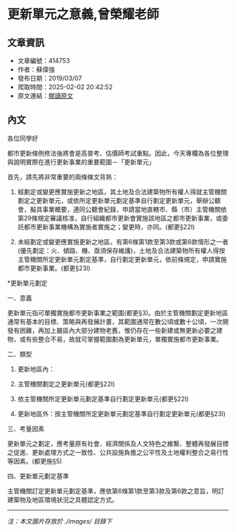 # 更新單元之意義,曾榮耀老師

## 文章資訊
- 文章編號：414753
- 作者：蘇偉強
- 發布日期：2019/03/07
- 爬取時間：2025-02-02 20:42:52
- 原文連結：[閱讀原文](https://real-estate.get.com.tw/Columns/detail.aspx?no=414753)

## 內文
各位同學好

都市更新條例修法後將會是高普考、估價師考試重點。因此，今天專欄為各位整理與說明實際在進行更新事業的重要範圍－「更新單元」

首先，請先將非常重要的兩條條文背熟：

1. 經劃定或變更應實施更新之地區，其土地及合法建築物所有權人得就主管機關劃定之更新單元，或依所定更新單元劃定基準自行劃定更新單元，舉辦公聽會，擬具事業概要，連同公聽會紀錄，申請當地直轄市、縣（市）主管機關依第29條規定審議核准，自行組織都市更新會實施該地區之都市更新事業，或委託都市更新事業機構為實施者實施之；變更時，亦同。(都更§22I)

2. 未經劃定或變更應實施更新之地區，有第6條第1款至第3款或第6款情形之一者(優先劃定：火、傾路、機、亟須保存維護)，土地及合法建築物所有權人得按主管機關所定更新單元劃定基準，自行劃定更新單元，依前條規定，申請實施都市更新事業。(都更§23I)

*更新單元劃定

一、意義

更新單元指可單獨實施都市更新事業之範圍(都更§3)。由於主管機關劃定更新地區通常有基本的目標、策略與再發展計畫，其範圍通常在數公頃或數十公頃，一次開發有困難，再加上雖區內大部分建物老舊，惟仍存在一些新建或無更新必要之建物，或有些整合不易，故就可掌握範圍劃為更新單元，單獨實施都市更新事業。

二、類型

1. 更新地區內：

1. 主管機關劃定之更新單元(都更§22I)

2. 依主管機關所定更新單元劃定基準自行劃定更新單元(都更§22I)

2. 更新地區外：按主管機關所定更新單元劃定基準自行劃定更新單元(都更§23I)

三、考量因素

更新單元之劃定，應考量原有社會、經濟關係及人文特色之維繫、整體再發展目標之促進、更新處理方式之一致性、公共設施負擔之公平性及土地權利整合之易行性等因素。(都更施§5)

四、更新單元劃定基準

主管機關訂定更新單元劃定基準，應依第6條第1款至第3款及第6款之意旨，明訂建築物及地區環境狀況之具體認定方式。

---
*注：本文圖片存放於 ./images/ 目錄下*

